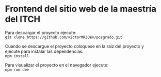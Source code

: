 # Frontend del sitio web de la maestría del ITCH

Para descargar el proyecto ejecute:  
         ```git clone https://github.com/victorMRJDev/posgrado.git```

Cuando se descargue el proyecto coloquese en la raiz del proyecto y ejecute para instalar las dependencias:  
         ```npm install```

Para visualizar el proyecto en el navegador ejecute:   
         ```npm run dev```
